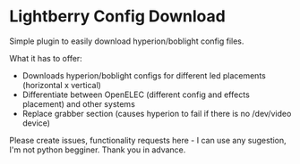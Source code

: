 Lightberry Config Download
==========================

Simple plugin to easily download hyperion/boblight config files. 

What it has to offer:
   * Downloads hyperion/boblight configs for different led placements (horizontal x vertical)
   * Differentiate between OpenELEC (different config and effects placement) and other systems
   * Replace grabber section (causes hyperion to fail if there is no /dev/video device)

Please create issues, functionality requests here - I can use any sugestion, I'm not python begginer. Thank you in advance.
